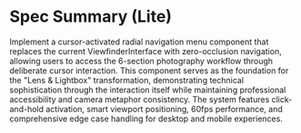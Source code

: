 # Spec Summary (Lite)

Implement a cursor-activated radial navigation menu component that replaces the current ViewfinderInterface with zero-occlusion navigation, allowing users to access the 6-section photography workflow through deliberate cursor interaction. This component serves as the foundation for the "Lens & Lightbox" transformation, demonstrating technical sophistication through the interaction itself while maintaining professional accessibility and camera metaphor consistency. The system features click-and-hold activation, smart viewport positioning, 60fps performance, and comprehensive edge case handling for desktop and mobile experiences.